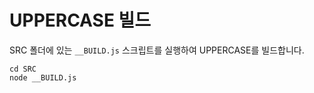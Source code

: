 # UPPERCASE 빌드
SRC 폴더에 있는 `__BUILD.js` 스크립트를 실행하여 UPPERCASE를 빌드합니다.

```
cd SRC
node __BUILD.js
```
